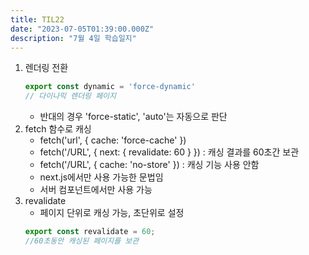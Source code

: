 ```yaml
---
title: TIL22
date: "2023-07-05T01:39:00.000Z"
description: "7월 4일 학습일지"
---
```

1. 렌더링 전환
    ```JavaScript
    export const dynamic = 'force-dynamic'
    // 다이나믹 렌더링 페이지
    ```
    - 반대의 경우 'force-static', 'auto'는 자동으로 판단    
2. fetch 함수로 캐싱    
    - fetch('url', { cache: 'force-cache' })    
    - fetch('/URL', { next: { revalidate: 60 } }) : 캐싱 결과를 60초간 보관    
    - fetch('/URL', { cache: 'no-store' }) : 캐싱 기능 사용 안함    
    - next.js에서만 사용 가능한 문법임    
    - 서버 컴포넌트에서만 사용 가능    
3. revalidate    
    - 페이지 단위로 캐싱 가능, 초단위로 설정    
    ```JavaScript
    export const revalidate = 60;
    //60초동안 캐싱된 페이지를 보관
    ```
